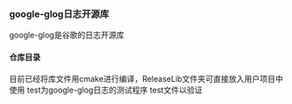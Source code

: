 ### google-glog日志开源库
google-glog是谷歌的日志开源库
#### 仓库目录
目前已经将库文件用cmake进行编译，ReleaseLib文件夹可直接放入用户项目中使用
test为google-glog日志的测试程序 test文件以验证
